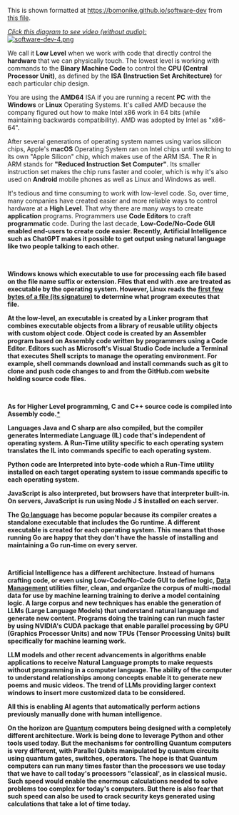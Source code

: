 This is shown formatted at <a target="_blank" href="https://bomonike.github.io/software-dev">https://bomonike.github.io/software-dev</a> from <a target="_blank" href="https://github.com/bomonike/bomonike.github.io/blob/master/software-dev.md">this file</a>.

<a target="_blank" href="https://youtu.be/8lOaxFIk3wE"><em>Click this diagram to see video (without audio):</em><br /><img alt="software-dev-4.png" src="https://res.cloudinary.com/dcajqrroq/image/upload/v1724184659/software-dev-4_z6epyo.png"></a>

We call it  <strong>Low Level</strong> when we work with code that directly control the <strong>hardware</strong> that we can physically touch. The lowest level is working with commands to the <strong>Binary Machine Code</strong> to control the <strong>CPU (Central Processor Unit)</strong>, as defined by the <strong>ISA (Instruction Set Architecture)</strong> for each particular chip design.

You are using the <strong>AMD64</strong> ISA if you are running a recent <strong>PC</strong> with the <strong>Windows</strong> or <strong>Linux</strong> Operating Systems. It's called AMD because the company figured out how to make Intel x86 work in 64 bits (while maintaining backwards compatibility). AMD was adopted by Intel as "x86-64".

After several generations of operating system names using varios silicon chips, Apple's <strong>macOS</strong> Operating System ran on Intel chips until switching to its own "Apple Silicon" chip, which makes use of the ARM ISA. The R in ARM stands for <strong>"Reduced Instruction Set Computer"</strong>. Its smaller instruction set makes the chip runs faster and cooler, which is why it's also used on <strong>Android</strong> mobile phones as well as Linux and Windows as well.

It's tedious and time consuming to work with low-level code.
So, over time, many companies have created easier and more reliable ways to control hardware at a <strong>High Level</strong>.
That why there are many ways to create <strong>application</strong> programs.
Programmers use <strong>Code Editors</strong> to craft <strong>programmatic</strong> code.
During the last decade, <strong>Low-Code/No-Code GUI</stronf> enabled end-users to create code easier.
Recently, <strong>Artificial Intelligence</strong> such as ChatGPT makes it possible to get output using <strong>natural language</strong> like two people talking to each other.

&nbsp;

Windows knows which <strong>executable</strong> to use for processing each file based on the file name suffix or extension.
Files that end with <strong>.exe</strong> are treated as <strong>executable</strong> by the operating system.
However, Linux reads the <a target="_blank" href="https://en.wikipedia.org/wiki/List_of_file_signatures">first few bytes of a file (its signature)</a> to determine what program executes that file.

At the low-level, an executable is created by a <strong>Linker</strong> program that combines executable objects from a <strong>library</strong> of reusable utility objects with custom <strong>object code</strong>. Object code is created by an <strong> Assembler</strong> program based on <strong>Assembly code</strong> written by programmers using a <strong>Code Editor</strong>.
Editors such as Microsoft's Visual Studio Code include a Terminal that executes <strong>Shell</strong> scripts to manage the operating environment.
For example, shell commands download and install commands such as <strong>git</strong> to clone and push code changes to and from the GitHub.com website holding source code files.

&nbsp;

As for <strong>Higher Level</strong> programming, <strong>C and C++</strong> source code is <strong>compiled</strong> into Assembly code.<a target="_blank" href="https://www.youtube.com/watch?v=N2y6csonII4">*</a>

Languages <strong>Java and C sharp</strong> are also compiled, but the compiler generates <strong>Intermediate Language</strong> (IL) code that's independent of operating system. A <strong>Run-Time</strong> utility specific to each operating system translates the IL into commands specific to each operating system.

<strong>Python</strong> code are <strong>Interpreted</strong> into byte-code which a <strong>Run-Time</strong> utility installed on each target operating system to issue commands specific to each operating system.

<strong>JavaScript</strong> is also interpreted, but browsers have that interpreter built-in.
On servers, JavaScript is run using Node J S installed on each server.

The <a target="_blank" href="http://wilsonmar.github.io/golang/">Go language</a> has become popular because its compiler creates a standalone executable that includes the Go runtime. A different executable is created for each operating system. This means that those running Go are happy that they don't have the hassle of installing and maintaining a Go run-time on every server.

&nbsp;

<strong>Artificial Intelligence</strong> has a different architecture. Instead of humans crafting code, or even using <strong>Low-Code/No-Code GUI</a> to define logic, <a target="_blank" href="https://www.youtube.com/watch?v=qtuzVc0N5o0">Data Management</a> utilities filter, clean, and organize the <strong>corpus</strong> of <strong>multi-modal</strong> data for use by <strong>machine learning training</strong> to derive a <strong>model</strong> containing logic. A large corpus and new techniques has enable the generation of <strong>LLMs (Large Language Models)</strong> that understand natural language and generate new content.
Programs doing the training can run much faster by using NVIDIA's <strong>CUDA</strong> package that enable  parallel processing by <strong>GPU (Graphics Processor Units)</strong> and now
<strong>TPUs (Tensor Processing Units)</strong> built specifically for machine learning work.

LLM models and other recent advancements in algorithms enable applications to receive <strong>Natural Language</strong> prompts to make requests without programming in a computer language. The ability of the computer to understand relationships among concepts enable it to generate new poems and music videos. The trend of LLMs providing larger <strong>context windows</strong> to insert more customized data to be considered.

All this is enabling <strong>AI agents</strong> that automatically perform actions previously manually done with human intelligence.

On the horizon are <a target="_blank" href="https://wilsonmar.github.io/quantum/">Quantum</a> computers being designed with a completely different architecture.
Work is being done to leverage Python and other tools used today.
But the mechanisms for controlling Quantum computers is very different, with <strong>Parallel Qubits</strong> manipulated by quantum circuits using quantum gates, switches, operators.
The hope is that Quantum computers can run many times faster than the processors we use today that we have to call today's  processors <strong>"classical'</strong>, as in classical music. Such speed would enable the enormous calculations needed to solve problems too complex for today's computers. But there is also fear that such speed can also be used to crack security keys generated using calculations that take a lot of time today.

